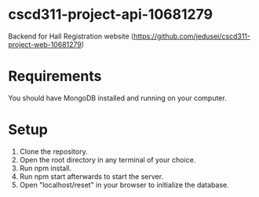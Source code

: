 # cscd311-project-api-10681279
Backend for Hall Registration website (https://github.com/jedusei/cscd311-project-web-10681279)

# Requirements
You should have MongoDB installed and running on your computer.

# Setup
1.  Clone the repository.
2.  Open the root directory in any terminal of your choice.
3.  Run npm install.
4.  Run npm start afterwards to start the server.
5.  Open "localhost/reset" in your browser to initialize the database.
